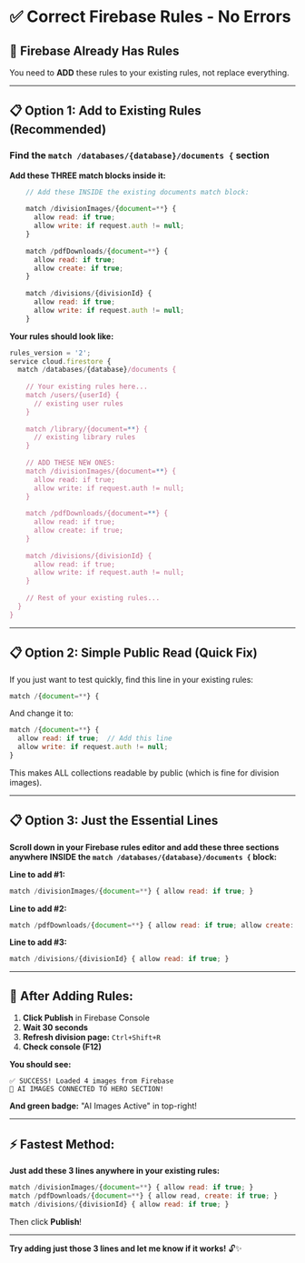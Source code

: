 # ✅ Correct Firebase Rules - No Errors

## 🔧 Firebase Already Has Rules

You need to **ADD** these rules to your existing rules, not replace everything.

---

## 📋 Option 1: Add to Existing Rules (Recommended)

### Find the `match /databases/{database}/documents {` section

**Add these THREE match blocks inside it:**

```javascript
    // Add these INSIDE the existing documents match block:
    
    match /divisionImages/{document=**} {
      allow read: if true;
      allow write: if request.auth != null;
    }
    
    match /pdfDownloads/{document=**} {
      allow read: if true;
      allow create: if true;
    }
    
    match /divisions/{divisionId} {
      allow read: if true;
      allow write: if request.auth != null;
    }
```

**Your rules should look like:**
```javascript
rules_version = '2';
service cloud.firestore {
  match /databases/{database}/documents {
    
    // Your existing rules here...
    match /users/{userId} {
      // existing user rules
    }
    
    match /library/{document=**} {
      // existing library rules
    }
    
    // ADD THESE NEW ONES:
    match /divisionImages/{document=**} {
      allow read: if true;
      allow write: if request.auth != null;
    }
    
    match /pdfDownloads/{document=**} {
      allow read: if true;
      allow create: if true;
    }
    
    match /divisions/{divisionId} {
      allow read: if true;
      allow write: if request.auth != null;
    }
    
    // Rest of your existing rules...
  }
}
```

---

## 📋 Option 2: Simple Public Read (Quick Fix)

If you just want to test quickly, find this line in your existing rules:

```javascript
match /{document=**} {
```

And change it to:

```javascript
match /{document=**} {
  allow read: if true;  // Add this line
  allow write: if request.auth != null;
}
```

This makes ALL collections readable by public (which is fine for division images).

---

## 📋 Option 3: Just the Essential Lines

**Scroll down in your Firebase rules editor and add these three sections anywhere INSIDE the `match /databases/{database}/documents {` block:**

**Line to add #1:**
```javascript
match /divisionImages/{document=**} { allow read: if true; }
```

**Line to add #2:**
```javascript
match /pdfDownloads/{document=**} { allow read: if true; allow create: if true; }
```

**Line to add #3:**
```javascript
match /divisions/{divisionId} { allow read: if true; }
```

---

## 🎯 After Adding Rules:

1. **Click Publish** in Firebase Console
2. **Wait 30 seconds**
3. **Refresh division page:** `Ctrl+Shift+R`
4. **Check console (F12)**

**You should see:**
```
✅ SUCCESS! Loaded 4 images from Firebase
🎉 AI IMAGES CONNECTED TO HERO SECTION!
```

**And green badge:** "AI Images Active" in top-right!

---

## ⚡ Fastest Method:

**Just add these 3 lines anywhere in your existing rules:**

```javascript
match /divisionImages/{document=**} { allow read: if true; }
match /pdfDownloads/{document=**} { allow read, create: if true; }
match /divisions/{divisionId} { allow read: if true; }
```

Then click **Publish**!

---

**Try adding just those 3 lines and let me know if it works!** 🔓✨

